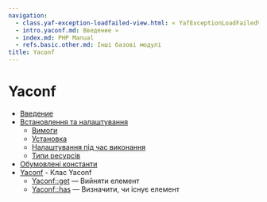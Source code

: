 ```yaml
---
navigation:
  - class.yaf-exception-loadfailed-view.html: « YafExceptionLoadFailedView
  - intro.yaconf.md: Введение »
  - index.md: PHP Manual
  - refs.basic.other.md: Інші базові модулі
title: Yaconf
---
```

# Yaconf

-   [Введение](intro.yaconf.md)
-   [Встановлення та налаштування](yaconf.setup.md)
    -   [Вимоги](yaconf.requirements.md)
    -   [Установка](yaconf.installation.md)
    -   [Налаштування під час виконання](yaconf.configuration.md)
    -   [Типи ресурсів](yaconf.resources.md)
-   [Обумовлені константи](yaconf.constants.md)
-   [Yaconf](class.yaconf.md) - Клас Yaconf
    -   [Yaconf::get](yaconf.get.md) — Вийняти елемент
    -   [Yaconf::has](yaconf.has.md) — Визначити, чи існує елемент
